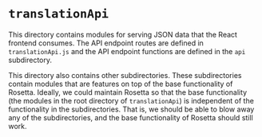 # `translationApi`

This directory contains modules for serving JSON data that the React frontend
consumes. The API endpoint routes are defined in `translationApi.js` and the
API endpoint functions are defined in the `api` subdirectory.

This directory also contains other subdirectories. These subdirectories contain
modules that are features on top of the base functionality of Rosetta. Ideally,
we could maintain Rosetta so that the base functionality (the modules in the
root directory of `translationApi`) is independent of the functionality in the
subdirectories. That is, we should be able to blow away any of the
subdirectories, and the base functionality of Rosetta should still work.